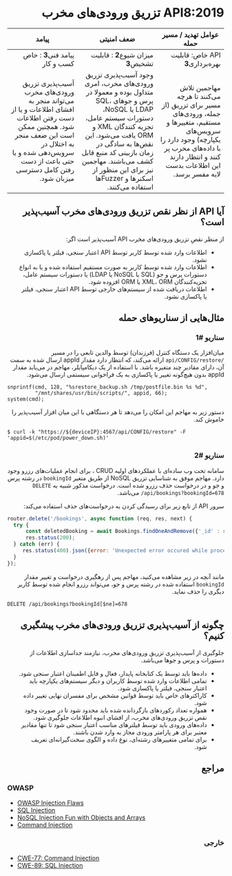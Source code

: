 <div dir="rtl" align='right'>

API8:2019 تزریق ورودی‌های مخرب
==============================



|عوامل تهدید / مسیر حمله | ضعف امنیتی | پیامد |
| - | - | - |
| API خاص: قابلیت بهره‌برداری**3** | میزان شیوع**2** : قابلیت تشخیص**3** | پیامد فنی**3** : خاص کسب و کار |
| مهاجمین تلاش می‌کنند تا هرچه مسیر‌ برای تزریق (از جمله، ورودی‌های مستقیم، متغییرها و سرویس‌های یکپارچه) وجود دارد را با داده‌های مخرب پر کنند و انتظار دارند این اطلاعات بدست لایه مفسر برسد.| وجود ‌آسیب‌پذیری تزریق ورودی‌های مخرب، امری متداول بوده و معمولا در پرس و جو‌های SQL، LDAP یا NoSQL، دستورات سیستم عامل، تجزیه کنندگان  XML و ORM یافت می‌شود.  این نقص‌ها به سادگی در زمان بازبینی کد منبع قابل کشف می‌باشند. مهاجمین نیز برای این منظور از اسکنرها و Fuzzerها استفاده می‌کنند. | ‌آسیب‌پذیری تزریق ورودی‌های مخرب می‌تواند منجر به افشای اطلاعات و یا از دست رفتن اطلاعات شود. همچنین ممکن است این ضعف منجر به اختلال در سرویس‌دهی شده و یا حتی باعث از دست رفتن کامل دسترسی میزبان شود.

## آیا API از نظر نقص تزریق  ورودی‌های مخرب آسیب‌پذیر است؟

از منظر نقصِ تزریق ورودی‌های مخرب API ‌آسیب‌پذیر است اگر:

* اطلاعات وارد شده توسط کاربر توسط API اعتبار سنجی، فیلتر یا پاکسازی نشود.
* اطلاعات وارد شده توسط کاربر به صورت مستقیم استفاده شده و یا به انواع دستورات پرس و جو (SQL یا NoSQL یا LDAP) یا دستورات سیستم عامل، تجزیه‌کنندگان XML، ORM  یا ORM  افزوده شود.
* اطلاعات دریافت شده از سیستم‌های خارجی توسط API اعتبار سنجی، فیلتر یا پاکسازی نشود.



## مثال‌هایی از سناریوهای حمله

### سناریو #1

میان‌افزار یک دستگاه کنترل (فرزندان) توسط والدین تابعی را در مسیر `/api/CONFIG/restore` ارائه می‌کند،  که انتظار دارد مقدار appId ارسال شده به سمت آن، دارای مقادیر چند متغیره باشد. با استفاده از یک دیکامپایلر، مهاجم در می‌یابد مقدار appId بدون هیچ‌گونه تغییر یا پاکسازی‌ به یک فراخوانی سیستمی  ارسال می‌شود.

</div>

```
snprintf(cmd, 128, "%srestore_backup.sh /tmp/postfile.bin %s %d",
         "/mnt/shares/usr/bin/scripts/", appid, 66);
system(cmd);
```

<div dir="rtl" align='right'>

دستور زیر به مهاجم این امکان را می‌دهد تا هر دستگاهی با این میان افزار ‌آسیب‌پذیر را خاموش کند.

</div>

```
$ curl -k "https://${deviceIP}:4567/api/CONFIG/restore" -F 'appid=$(/etc/pod/power_down.sh)'
```
<div dir="rtl" align='right'>




### سناریو #2

سامانه تحت وب ساده‌ای با عملکرد‌های اولیه CRUD ، برای انجام عملیات‌های رزرو وجود دارد. مهاجم موفق به شناسایی تزریق NoSQL از طریق متغیر `bookingId` در رشته پرس و جو و در درخواست حذف رزرو شده است. درخواست مذکور شبیه به `DELETE /api/bookings?bookingId=678` می‌باشد.

سرور API از تابع زیر برای رسیدگی کردن به درخواست‌های حذف استفاده می‌کند:

</div>

```javascript
router.delete('/bookings', async function (req, res, next) {
  try {
      const deletedBooking = await Bookings.findOneAndRemove({'_id' : req.query.bookingId});
      res.status(200);
  } catch (err) {
     res.status(400).json({error: 'Unexpected error occured while processing a request'});
  }
});
```
<div dir="rtl" align='right'>

مانند آنچه در زیر مشاهده می‌کنید، مهاجم پس از رهگیری درخواست و تغییر مقدار `bookingId` استفاده شده در رشته پرس و جو، می‌تواند رزرو انجام شده توسط کاربر دیگری را حذف نماید.

</div>

```
DELETE /api/bookings?bookingId[$ne]=678
```

<div dir="rtl" align='right'>

## چگونه از آسیب‌پذیری تزریق ورودی‌های مخرب پیشگیری کنیم؟

جلوگیری از ‌آسیب‌پذیری تزریق ورودی‌های مخرب، نیازمند جداسازی اطلاعات از دستورات و پرس و جو‌ها می‌باشد.

* داده‌ها باید توسط یک کتابخانه پایدار، فعال و قابل اطمینان اعتبار سنجی شود.
* تمامی اطلاعات وارد شده توسط کاربران و دیگر سیستم‌های یکپارچه باید اعتبار سنجی، فیلتر یا پاکسازی شود.
* کاراکترهای خاص باید توسط قوانین مشخص برای مفسران نهایی تغییر داده شود.
* همواره تعداد رکوردهای بازگردانده شده باید محدود شود تا در صورت وجود نقص تزریق ورودی‌های مخرب، از افشای انبوه اطلاعات جلوگیری شود.
* داده‌های ورودی باید توسط فیلترهای مناسب اعتبار سنجی شود تا تنها مقادیر معتبر برای هر پارامتر ورودی مجاز به وارد شدن باشند. 
* برای تمامی متغییر‌های رشته‌ای، نوع داده و الگوی سخت‌گیرانه‌ای تعریف شود.



## مراجع

</div>

### OWASP

* [OWASP Injection Flaws][1]
* [SQL Injection][2]
* [NoSQL Injection Fun with Objects and Arrays][3]
* [Command Injection][4]

<div dir="rtl" align='right'>

### خارجی

</div>

* [CWE-77: Command Injection][5]
* [CWE-89: SQL Injection][6]

[1]: https://www.owasp.org/index.php/Injection_Flaws
[2]: https://www.owasp.org/index.php/SQL_Injection
[3]: https://www.owasp.org/images/e/ed/GOD16-NOSQL.pdf
[4]: https://www.owasp.org/index.php/Command_Injection
[5]: https://cwe.mitre.org/data/definitions/77.html
[6]: https://cwe.mitre.org/data/definitions/89.html



